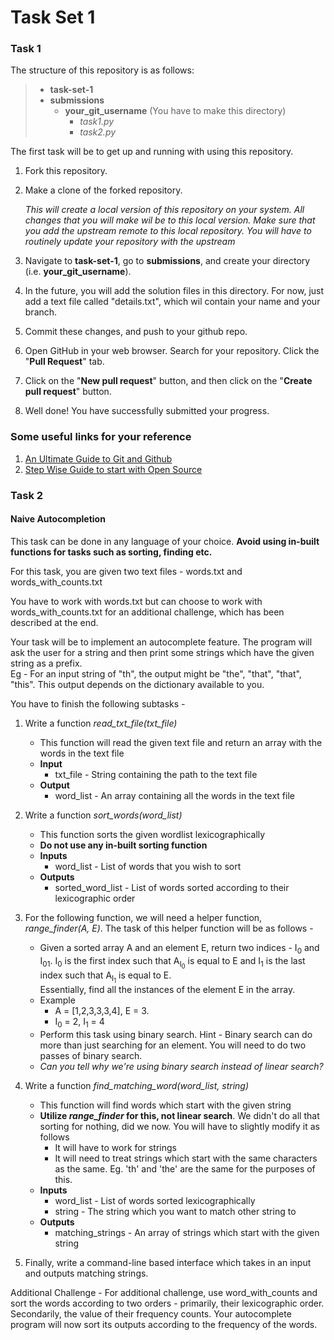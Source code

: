 # Task Set 1 

### Task 1

The structure of this repository is as follows: 
>- **task-set-1**
>  - **submissions** 
>    - **your_git_username** (You have to make this directory) 
>      - *task1.py*
>      - *task2.py*  

The first task will be to get up and running with using this repository. 

1. Fork this repository.
2. Make a clone of the forked repository.
   
   *This will create a local version of this repository on your system. All changes that you will make wil be to this local version. Make sure that you add the upstream remote to this local repository. You will have to routinely update your repository with the upstream*  
   
3. Navigate to **task-set-1**, go to **submissions**, and create your directory (i.e. **your_git_username**).
4. In the future, you will add the solution files in this directory. For now, just add a text file called "details.txt", which wil contain your name and your branch.  
5. Commit these changes, and push to your github repo. 
6. Open GitHub in your web browser. Search for your repository.  Click the "**Pull Request**" tab.
7. Click on the "**New pull request**" button, and then click on the "**Create pull request**" button. 
7. Well done! You have successfully submitted your progress.


### Some useful links for your reference 
1. [An Ultimate Guide to Git and Github](https://www.geeksforgeeks.org/ultimate-guide-git-github/) 
2. [Step Wise Guide to start with Open Source](https://www.geeksforgeeks.org/step-wise-guide-to-start-with-open-source/)
 

### Task 2 

#### Naive Autocompletion  

This task can be done in any language of your choice. **Avoid using in-built functions for tasks such as sorting, finding etc.** 


For this task, you are given two text files - words.txt and words_with_counts.txt

You have to work with words.txt but can choose to work with words_with_counts.txt for an additional challenge, which has been described at the end.  

Your task will be to implement an autocomplete feature. The program will ask the user for a string and then print some strings which have the given string as a prefix.  
Eg - For an input string of "th", the output might be "the", "that", "that", "this". 
This output depends on the dictionary available to you.  
 
You have to finish the following subtasks -  
1. Write a function *read_txt_file(txt_file)*
   - This function will read the given text file and return an array with the words in the text file 
   - **Input**
      - txt_file - String containing the path to the text file 
   - **Output** 
      - word_list - An array containing all the words in the text file  

2. Write a function *sort_words(word_list)* 
   - This function sorts the given wordlist lexicographically 
   - **Do not use any in-built sorting function** 
   - **Inputs**
      - word_list - List of words that you wish to sort 
   - **Outputs**
      - sorted_word_list - List of words sorted according to their lexicographic order 
      
3. For the following function, we will need a helper function, *range_finder(A, E)*. The task of this helper function will be as follows - 
   - Given a sorted array A and an element E, return two indices - I<sub>0</sub> and I<sub>01</sub>. 
   I<sub>0</sub> is the first index such that A<sub>I<sub>0</sub></sub> is equal to E and I<sub>1</sub> is the last index such that A<sub>I<sub>1</sub></sub> is equal to E.   
   Essentially, find all the instances of the element E in the array.  
   - Example 
      - A = \[1,2,3,3,3,4], E = 3. 
      - I<sub>0</sub> = 2, I<sub>1</sub> = 4   
   - Perform this task using binary search. Hint - Binary search can do more than just searching for an element. You will need to do two passes of binary search.  
   - *Can you tell why we're using binary search instead of linear search?*  

4. Write a function *find_matching_word(word_list, string)*
   - This function will find words which start with the given string 
   - **Utilize *range_finder* for this, not linear search**. We didn't do all that sorting for nothing, did we now. You will have to slightly modify it as follows  
      - It will have to work for strings 
      - It will need to treat strings which start with the same characters as the same. Eg. 'th' and 'the' are the same for the purposes of this. 
   - **Inputs**
      - word_list - List of words sorted lexicographically 
      - string - The string which you want to match other string to 
   - **Outputs**
      - matching_strings - An array of strings which start with the given string 

5. Finally, write a command-line based interface which takes in an input and outputs matching strings.   
  
Additional Challenge - For additional challenge, use word_with_counts and sort the words according to two orders - primarily, their lexicographic order. Secondarily, the value of their frequency counts. Your autocomplete program will now sort its outputs according to the frequency of the words.   
 

